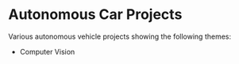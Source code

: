 # Autonomous Car Projects
Various autonomous vehicle projects showing the following themes: 
* Computer Vision
